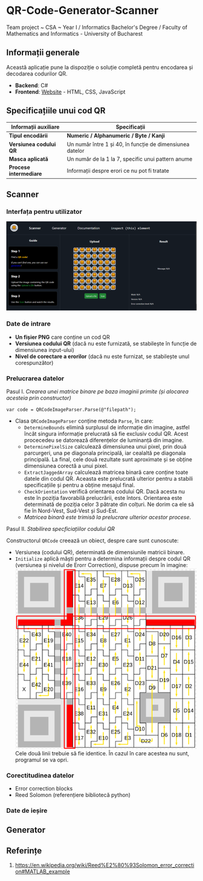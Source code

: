 # QR-Code-Generator-Scanner
Team project ~ CSA ~ Year I / Informatics Bachelor's Degree / Faculty of Mathematics and Informatics - University of Bucharest

## **Informații generale**

Această aplicație pune la dispoziție o soluție completă pentru encodarea și decodarea codurilor QR.

- **Backend**: C#
- **Frontend**: [Website](https://vlaxcs.github.io/QR-Code-Generator-Scanner/) - HTML, CSS, JavaScript

## **Specificațiile unui cod QR**

| Informații auxiliare     |   Specificații                            |
|--------------------------|-------------------------------------------|  
| **Tipul encodării**      | **Numeric / Alphanumeric / Byte / Kanji**  |  
| **Versiunea codului QR** | Un număr între 1 și 40, în funcție de dimensiunea datelor |  
| **Masca aplicată**       | Un număr de la 1 la 7, specific unui pattern anume |  
| **Procese intermediare** | Informații despre erori ce nu pot fi tratate |  

## **Scanner**

### Interfața pentru utilizator

![alt text](UI.png)

### Date de intrare

- **Un fișier PNG** care conține un cod QR
- **Versiunea codului QR** (dacă nu este furnizată, se stabilește în funcție de dimensiunea input-ului)
- **Nivel de corectare a erorilor** (dacă nu este furnizat, se stabilește unul corespunzător)

### Prelucrarea datelor
Pasul I. <i>Crearea unei matrice binare pe baza imaginii primite (și alocarea acesteia prin constructor)</i>

```
var code = QRCodeImageParser.Parse(@"filepath");
```

- Clasa `QRCodeImageParser` conține metoda `Parse`, în care:
    - `DetermineBounds` elimină surplusul de informație din imagine, astfel încât singura informație prelucrată să fie exclusiv codul QR. Acest procecedeu se datorează diferențelor de luminanță din imagine.
    - `DeterminePixelSize` calculează dimensiunea unui pixel, prin două parcurgeri, una pe diagonala principală, iar cealaltă pe diagonala principală. La final, cele două rezultate sunt aproximate și se obține dimensiunea corectă a unui pixel.
    - `ExtractJaggedArray` calculează matricea binară care conține toate datele din codul QR. Aceasta este prelucrată ulterior pentru a stabili specificațiile și pentru a obține mesajul final.
    - `CheckOrientation` verifică orientarea codului QR. Dacă acesta nu este în poziția favorabilă prelucrării, este întors. Orientarea este determinată de poziția celor 3 pătrate din colțuri. Ne dorim ca ele să fie în Nord-Vest, Sud-Vest și Sud-Est.
    - <i>Matricea binară este trimisă la prelucrare ulterior acestor procese</i>.

Pasul II. <i>Stabilirea specficiațiilor codului QR</i>

Constructorul `QRCode` creează un obiect, despre care sunt cunoscute:
- Versiunea (codului QR), determinată de dimensiunile matricii binare.
- `Initialize` aplică măști pentru a determina informații despre codul QR (versiunea și nivelul de Erorr Correction), dispuse precum în imagine: ![alt text](image.png) Cele două linii trebuie să fie identice. În cazul în care acestea nu sunt, programul se va opri.

### Corectitudinea datelor

- Error correction blocks
- Reed Solomon (referențiere bibliotecă python)

### Date de ieșire


## **Generator**



## Referințe
1. https://en.wikipedia.org/wiki/Reed%E2%80%93Solomon_error_correction#MATLAB_example